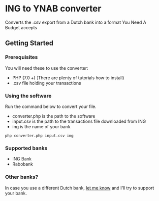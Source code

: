 # ING to YNAB converter

Converts the .csv export from a Dutch bank into a format You Need A Budget accepts

## Getting Started


### Prerequisites

You will need these to use the converter:

* PHP (7.0 +) (There are plenty of tutorials how to install)
* .csv file holding your transactions

### Using the software

Run the command below to convert your file.

* converter.php is the path to the software
* input.csv is the path to the transactions file downloaded from ING
* ing is the name of your bank

```
php converter.php input.csv ing
```

### Supported banks
* ING Bank
* Rabobank


### Other banks?

In case you use a different Dutch bank, [let me know](https://twitter.com/yoeriboven) and I'll try to support your bank.

